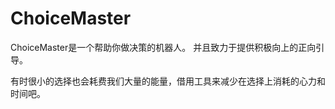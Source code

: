 # ChoiceMaster

ChoiceMaster是一个帮助你做决策的机器人。 并且致力于提供积极向上的正向引导。

有时很小的选择也会耗费我们大量的能量，借用工具来减少在选择上消耗的心力和时间吧。
